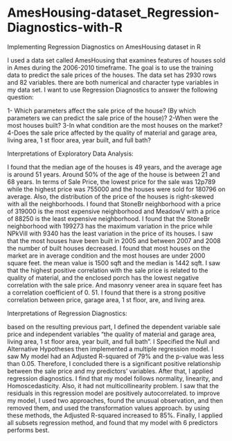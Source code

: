 # AmesHousing-dataset_Regression-Diagnostics-with-R
Implementing Regression Diagnostics on AmesHousing  dataset in R

I used a data set called AmesHousing that examines features of houses sold in Ames during the 
2006-2010 timeframe. The goal is to use the training data to predict the sale prices of the 
houses. The data set has 2930 rows and 82 variables. there are both numerical and character 
type variables in my data set. 
I want to use Regression Diagnostics to answer the following question:

1- Which parameters affect the sale price of the house? (By which parameters we can predict the 
sale price of the house)?
2-When were the most houses built? 
3-In what condition are the most houses on the market?
4-Does the sale price affected by the quality of material and garage area, living area, 1 st floor area, 
year built, and full bath? 

Interpretations of Exploratory Data Analysis:

I found that the median age of the houses is 49 years, and the average age is around 51 years. 
Around 50% of the age of the house is between 21 and 68 years. In terms of Sale Price, the 
lowest price for the sale was 12p789 while the highest price was 755000 and the houses were 
sold for 180796 on average. Also, the distribution of the price of the houses is right-skewed with 
all the neighborhoods. I found that StoneBr neighborhood with a price of 319000 is the most 
expensive neighborhood and MeadowV with a price of 88250 is the least expensive 
neighborhood. I found that the StoneBr neighborhood with 199273 has the maximum variation 
in the price while NPkVill with 9340 has the least variation in the price of its houses. I saw that 
the most houses have been built in 2005 and between 2007 and 2008 the number of built 
houses decreased. I found that most houses on the market are in average condition and the most 
houses are under 2000 square feet. the mean value is 1500 sqft and the median is 1442 sqft. I 
saw that the highest positive correlation with the sale price is related to the quality of material, 
and the enclosed porch has the lowest negative correlation with the sale price. And masonry 
veneer area in square feet has a correlation coefficient of 0. 51. I found that there is a strong 
positive correlation between price, garage area, 1 st floor, are, and living area. 

Interpretations of Regression Diagnostics:

based on the resulting previous part, I defined the dependent variable sale price and 
independent variables “the quality of material and garage area, living area, 1 st floor area, 
year built, and full bath”. I Specified the Null and Alternative Hypotheses then implemented a 
multiple regression model. I saw My model had an Adjusted R-squared of 79% and the p-value 
was less than 0.05. Therefore, I concluded there is a significant positive relationship between 
the sale price and my predictors’ variables. After that, I applied regression diagnostics. I find 
that my model follows normality, linearity, and Homoscedasticity. Also, it had not 
multicollinearity problem. I saw that the residuals in this regression model are positively 
autocorrelated. to improve my model, I used two approaches, found the unusual observation, 
and then removed them, and used the transformation values approach. by using these 
methods, the Adjusted R-squared increased to 85%. Finally, I applied all subsets 
regression method, and found that my model with 6 predictors performs best.

